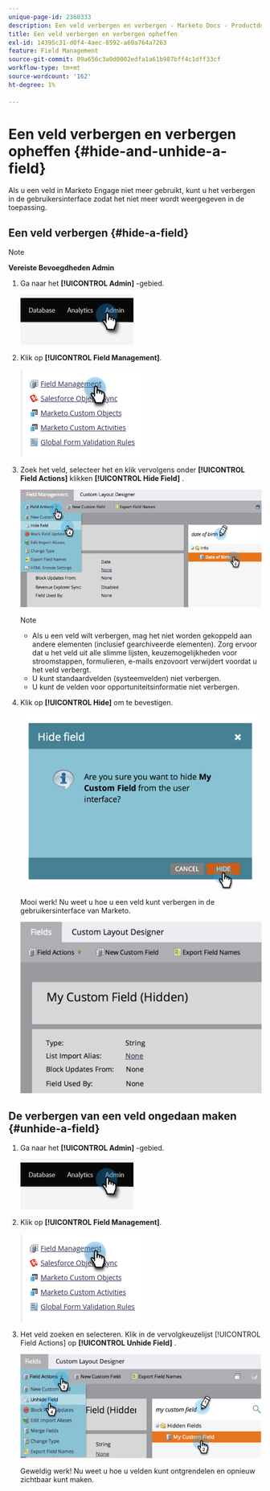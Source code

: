 ```yaml
---
unique-page-id: 2360333
description: Een veld verbergen en verbergen - Marketo Docs - Productdocumentatie
title: Een veld verbergen en verbergen opheffen
exl-id: 14395c31-d0f4-4aec-8592-a60a764a7263
feature: Field Management
source-git-commit: 09a656c3a0d0002edfa1a61b987bff4c1dff33cf
workflow-type: tm+mt
source-wordcount: '162'
ht-degree: 1%

---
```


# Een veld verbergen en verbergen opheffen {#hide-and-unhide-a-field}

Als u een veld in Marketo Engage niet meer gebruikt, kunt u het verbergen in de gebruikersinterface zodat het niet meer wordt weergegeven in de toepassing.

## Een veld verbergen {#hide-a-field}

>[!NOTE]
>
>**Vereiste Bevoegdheden Admin**

1. Ga naar het **[!UICONTROL Admin]** -gebied.

   ![](assets/hide-and-unhide-a-field-1.png)

1. Klik op **[!UICONTROL Field Management]**.

   ![](assets/hide-and-unhide-a-field-2.png)

1. Zoek het veld, selecteer het en klik vervolgens onder **[!UICONTROL Field Actions]** klikken **[!UICONTROL Hide Field]** .

   ![](assets/hide-and-unhide-a-field-3.png)

   >[!NOTE]
   >
   >* Als u een veld wilt verbergen, mag het niet worden gekoppeld aan andere elementen (inclusief gearchiveerde elementen). Zorg ervoor dat u het veld uit alle slimme lijsten, keuzemogelijkheden voor stroomstappen, formulieren, e-mails enzovoort verwijdert voordat u het veld verbergt.
   >* U kunt standaardvelden (systeemvelden) niet verbergen.
   >* U kunt de velden voor opportuniteitsinformatie niet verbergen.

1. Klik op **[!UICONTROL Hide]** om te bevestigen.

   ![](assets/hide-and-unhide-a-field-4.png)

   Mooi werk! Nu weet u hoe u een veld kunt verbergen in de gebruikersinterface van Marketo.

   ![](assets/hide-and-unhide-a-field-5.png)

## De verbergen van een veld ongedaan maken {#unhide-a-field}

1. Ga naar het **[!UICONTROL Admin]** -gebied.

   ![](assets/hide-and-unhide-a-field-6.png)

1. Klik op **[!UICONTROL Field Management]**.

   ![](assets/hide-and-unhide-a-field-7.png)

1. Het veld zoeken en selecteren. Klik in de vervolgkeuzelijst [!UICONTROL Field Actions] op **[!UICONTROL Unhide Field]** .

   ![](assets/hide-and-unhide-a-field-8.png)

   Geweldig werk! Nu weet u hoe u velden kunt ontgrendelen en opnieuw zichtbaar kunt maken.
